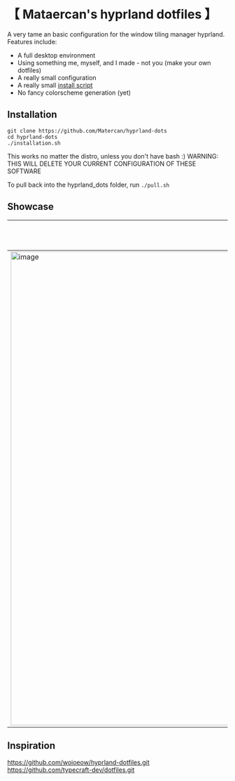 # 【 Mataercan's hyprland dotfiles 】
A very tame an basic configuration for the window tiling manager hyprland.
Features include:
- A full desktop environment
- Using something me, myself, and I made - not you (make your own dotfiles)
- A really small configuration
- A really small [install script](#installation)
- No fancy colorscheme generation (yet)

## Installation
```
git clone https://github.com/Matercan/hyprland-dots
cd hyprland-dots
./installation.sh
```
This works no matter the distro, unless you don't have bash :)
WARNING: THIS WILL DELETE YOUR CURRENT CONFIGURATION OF THESE SOFTWARE

To pull back into the hyprland_dots folder, run ``./pull.sh`` 

## Showcase

| Using Wallpaper 1  | Using Wallpaper 2 |
| --- | --- |
| <img width="1921" height="1080" alt="image" src="https://github.com/user-attachments/assets/64a0a824-d7c3-40b9-9153-a14f2d50b067" /> | | <img width="1929" height="1080" alt="image" src="https://github.com/user-attachments/assets/e567273e-1506-4fae-9fab-8e05af3c3d45" /> |

## Inspiration

https://github.com/woioeow/hyprland-dotfiles.git
https://github.com/typecraft-dev/dotfiles.git
